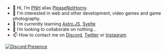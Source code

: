 - 👋 Hi, I’m <a href="https://pronouns.page/@PleaseNotHorny" title="Pronouns.page" rel="me">PNH</a> alias [PleaseNotHorny](https://github.com/PleaseNotHorny).
- 👀 I'm interested in web and other development, video games and game photography.
- 🌱 I’m currently learning [Astro.JS](https://astro.build/?ref=github.com/PleaseNotHorny), [Svelte](https://docs.astro.build/fr/guides/integrations-guide/svelte/?ref=github.com/PleaseNotHorny)
- 💞️ I’m looking to collaborate on nothing...
- 📫 How to contact me on [Discord](https://discord.com/users/1114315217640362107), [Twitter](https://twitter.com/PleaseNotHorny) or [Instagram](https://www.instagram.com/PleaseNotHorny)

[![Discord Presence](https://lanyard.cnrad.dev/api/1114315217640362107)](https://instagram.com/PleaseNotHorny)

<!---
PleaseNotHorny/pleasenothorny is a ✨ special ✨ repository because its `README.md` (this file) appears on your GitHub profile.
You can click the Preview link to take a look at your changes.
--->
